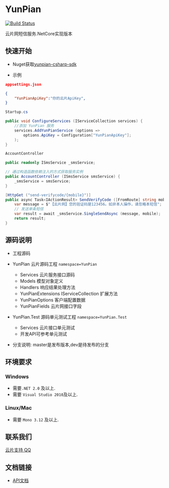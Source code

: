 # YunPian

[![Build Status](https://dev.azure.com/1044635791/Panda.Admin/_apis/build/status/Panda.Admin)](https://dev.azure.com/1044635791/Panda.Admin/_build/latest?definitionId=3)

云片网短信服务.NetCore实现版本

## 快速开始

- Nuget获取[yunpian-csharp-sdk](https://www.nuget.org/packages?q=Yunpian.Sdk)

- 示例

```json
appsettings.json

{
    "YunPianApiKey":"你的云片ApiKey",
}
```

```csharp
Startup.cs

public void ConfigureServices (IServiceCollection services) {  
    //添加 YunPian 服务
    services.AddYunPianService (options =>  
        options.ApiKey = Configuration["YunPianApiKey"];  
    );
}
```

```csharp
AccountController

public readonly ISmsService _smsService;

// 通过构造函数依赖注入的方式获取服务实例
public AccountController (ISmsService smsService) {
    _smsService = smsService;
}

[HttpGet ("send-verifycode/{mobile}")]
public async Task<IActionResult> SendVerifyCode ([FromRoute] string mobile) {
    var message = $"【云片网】您的验证码是123456。如非本人操作，请忽略本短信";
    // 发送单条短信
    var result = await _smsService.SingleSendAsync (message, mobile);
    return result;
}
```

## 源码说明

- 工程源码

- YunPian 云片源码工程 `namespace=YunPian`
  - Services 云片服务接口源码
  - Models 模型对象定义
  - Handlers 响应结果处理方法
  - YunPianExtensions IServiceCollection 扩展方法
  - YunPianOptions 客户端配置数据
  - YunPianFields 云片网接口字段
- YunPian.Test 源码单元测试工程 `namespace=YunPian.Test`
  - Services 云片接口单元测试
  - 开发API可参考单元测试

- 分支说明: master是发布版本,dev是待发布的分支

## 环境要求

### Windows

- 需要`.NET 2.0` 及以上. 
- 需要 `Visual Studio 2010`及以上.

### Linux/Mac

- 需要 `Mono 3.12` 及以上.

## 联系我们

[云片支持 QQ](https://static.meiqia.com/dist/standalone.html?eid=30951&groupid=0d20ab23ab4702939552b3f81978012f&metadata={"name":"github"})

## 文档链接

- [API文档](https://www.yunpian.com/api2.0/guide.html)
